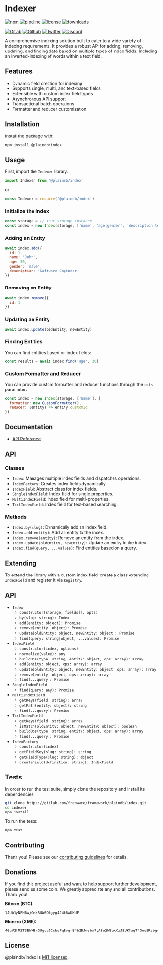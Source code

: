 # Indexer

[![npm](https://img.shields.io/npm/v/@plaindb/index?style=flat&logo=npm)](https://www.npmjs.com/package/@plaindb/index)
[![pipeline](https://gitlab.com/frenware/framework/plaindb/index/badges/master/pipeline.svg)](https://gitlab.com/frenware/framework/plaindb/index/-/pipelines)
[![license](https://img.shields.io/npm/l/@plaindb/index)](https://gitlab.com/frenware/framework/plaindb/index/-/blob/master/LICENSE)
[![downloads](https://img.shields.io/npm/dw/@plaindb/index)](https://www.npmjs.com/package/@plaindb/index) 

[![Gitlab](https://img.shields.io/badge/Gitlab%20-%20?logo=gitlab&color=%23383a40)](https://gitlab.com/frenware/framework/plaindb/index)
[![Github](https://img.shields.io/badge/Github%20-%20?logo=github&color=%23383a40)](https://github.com/basedwon/index)
[![Twitter](https://img.shields.io/badge/@basdwon%20-%20?logo=twitter&color=%23383a40)](https://twitter.com/basdwon)
[![Discord](https://img.shields.io/badge/Basedwon%20-%20?logo=discord&color=%23383a40)](https://discordapp.com/users/basedwon)

A comprehensive indexing solution built to cater to a wide variety of indexing requirements. It provides a robust API for adding, removing, updating, and finding data based on multiple types of index fields. Including an inverted-indexing of words within a text field.

## Features

- Dynamic field creation for indexing
- Supports single, multi, and text-based fields
- Extensible with custom index field types
- Asynchronous API support
- Transactional batch operations
- Formatter and reducer customization

## Installation

Install the package with:

```bash
npm install @plaindb/index
```

## Usage

First, import the `Indexer` library.

```js
import Indexer from '@plaindb/index'
```
or
```js
const Indexer = require('@plaindb/index')
```

### Initialize the Index

```js
const storage = // Your storage instance
const index = new Index(storage, ['name', 'age|gender', 'description text'])
```

### Adding an Entity

```js
await index.add({
  id: 1,
  name: 'John',
  age: 30,
  gender: 'male',
  description: 'Software Engineer'
})
```

### Removing an Entity

```js
await index.remove({
  id: 1
})
```

### Updating an Entity

```js
await index.update(oldEntity, newEntity)
```

### Finding Entities

You can find entities based on index fields:

```js
const results = await index.find('age', 30)
```

### Custom Formatter and Reducer

You can provide custom formatter and reducer functions through the `opts` parameter:

```js
const index = new Index(storage, ['name'], {
  formatter: new CustomFormatter(),
  reducer: (entity) => entity.customId
})
```

## Documentation

- [API Reference](/docs/api.md)





## API

### Classes

- `Index`: Manages multiple index fields and dispatches operations.
- `IndexFactory`: Creates index fields dynamically.
- `IndexField`: Abstract class for index fields.
- `SingleIndexField`: Index field for single properties.
- `MultiIndexField`: Index field for multi-properties.
- `TextIndexField`: Index field for text-based searching.

### Methods

- `Index.by(slug)`: Dynamically add an index field.
- `Index.add(entity)`: Add an entity to the index.
- `Index.remove(entity)`: Remove an entity from the index.
- `Index.update(oldEntity, newEntity)`: Update an entity in the index.
- `Index.find(query, ...values)`: Find entities based on a query.

## Extending

To extend the library with a custom index field, create a class extending `IndexField` and register it via `Registry`.





## API

- `Index`
  - `constructor(storage, fields[], opts)`
  - `by(slug: string): Index`
  - `add(entity: object): Promise`
  - `remove(entity: object): Promise`
  - `update(oldEntity: object, newEntity: object): Promise`
  - `find(query: string|object, ...values): Promise`
- `IndexField`
  - `constructor(index, options)`
  - `normalize(value): any`
  - `buildOps(type: string, entity: object, ops: array): array`
  - `add(entity: object, ops: array): array`
  - `update(oldEntity: object, newEntity: object, ops: array): array`
  - `remove(entity: object, ops: array): array`
  - `find(...query): Promise`
- `SingleIndexField`
  - `find(query: any): Promise`
- `MultiIndexField`
  - `getKeys(field: string): array`
  - `getPath(entity: object): string`
  - `find(...query): Promise`
- `TextIndexField`
  - `getKeys(field: string): array`
  - `isMatch(oldEntity: object, newEntity: object): boolean`
  - `buildOps(type: string, entity: object, ops: array): array`
  - `find(...query): Promise`
- `IndexFactory`
  - `constructor(index)`
  - `getFieldKey(slug: string): string`
  - `getFieldType(slug: string): object`
  - `createField(definition: string): IndexField`









## Tests

In order to run the test suite, simply clone the repository and install its dependencies:

```bash
git clone https://gitlab.com/frenware/framework/plaindb/index.git
cd indexer
npm install
```

To run the tests:

```bash
npm test
```

## Contributing

Thank you! Please see our [contributing guidelines](/docs/contributing.md) for details.

## Donations

If you find this project useful and want to help support further development, please send us some coin. We greatly appreciate any and all contributions. Thank you!

**Bitcoin (BTC):**
```
1JUb1yNFH6wjGekRUW6Dfgyg4J4h6wKKdF
```

**Monero (XMR):**
```
46uV2fMZT3EWkBrGUgszJCcbqFqEvqrB4bZBJwsbx7yA8e2WBakXzJSUK8aqT4GoqERzbg4oKT2SiPeCgjzVH6VpSQ5y7KQ
```

## License

@plaindb/index is [MIT licensed](https://gitlab.com/frenware/framework/plaindb/index/-/blob/master/LICENSE).
